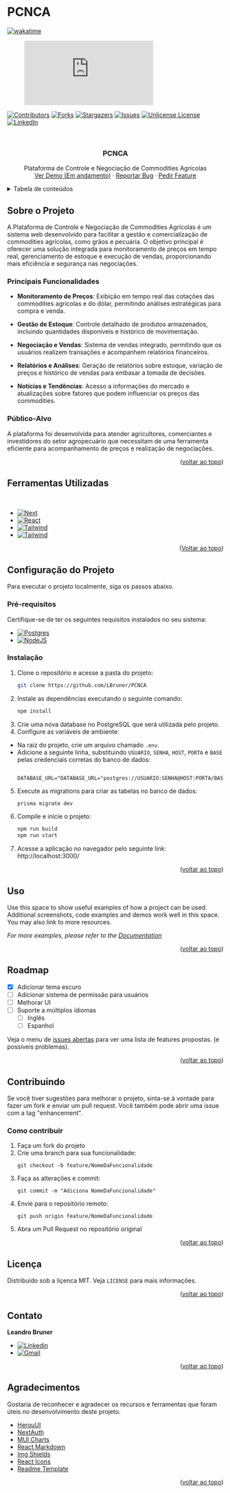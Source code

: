 # PCNCA

[![wakatime](https://wakatime.com/badge/user/681dedeb-6eeb-49a5-b0c4-c6d753eec539/project/f2e8d35a-e3c1-4ad1-9bcc-c899529b4980.svg)](https://wakatime.com/badge/user/681dedeb-6eeb-49a5-b0c4-c6d753eec539/project/f2e8d35a-e3c1-4ad1-9bcc-c899529b4980)

<figure><embed src="https://wakatime.com/share/@LBruner/d3227817-124a-441b-8eb1-dfe81f1c8bd3.svg"></embed></figure>

<!-- Improved compatibility of voltar ao topo link: See: https://github.com/othneildrew/Best-README-Template/pull/73 -->
<a id="readme-top"></a>
<!--
*** Thanks for checking out the Best-README-Template. If you have a suggestion
*** that would make this better, please fork the repo and create a pull request
*** or simply open an issue with the tag "enhancement".
*** Don't forget to give the project a star!
*** Thanks again! Now go create something AMAZING! :D
-->



<!-- PROJECT SHIELDS -->
<!--
*** I'm using markdown "reference style" links for readability.
*** Reference links are enclosed in brackets [ ] instead of parentheses ( ).
*** See the bottom of this document for the declaration of the reference variables
*** for contributors-url, forks-url, etc. This is an optional, concise syntax you may use.
*** https://www.markdownguide.org/basic-syntax/#reference-style-links
-->
[![Contributors][contributors-shield]][contributors-url]
[![Forks][forks-shield]][forks-url]
[![Stargazers][stars-shield]][stars-url]
[![Issues][issues-shield]][issues-url]
[![Unlicense License][license-shield]][license-url]
[![LinkedIn][linkedin-shield]][linkedin-url]



<!-- PROJECT LOGO -->
<br />
<div align="center">

[//]: # (  <a href="https://github.com/othneildrew/Best-README-Template">)

[//]: # (    <img src="images/logo.png" alt="Logo" width="80" height="80">)

[//]: # (  </a>)

<h3 align="center">PCNCA</h3>

  <p align="center">
    Plataforma de Controle e Negociação de Commodities Agrícolas
    <br />
    <a href="https://github.com/othneildrew/Best-README-Template">Ver Demo (Em andamento)</a>
    &middot;
    <a href="https://github.com/othneildrew/Best-README-Template/issues/new?labels=bug&template=bug-report---.md">Reportar Bug</a>
    &middot;
    <a href="https://github.com/othneildrew/Best-README-Template/issues/new?labels=enhancement&template=feature-request---.md">Pedir Feature</a>
  </p>
</div>



<!-- TABLE OF CONTENTS -->
<details>
  <summary>Tabela de conteúdos</summary>
  <ol>
    <li>
      <a href="#sobre">Sobre o Projeto</a>
      <ul>
        <li><a href="#feito-utilizando">Ferramentas Utilizadas</a></li>
      </ul>
    </li>
    <li>
      <a href="#configuracao">Configuração do Projeto
</a>
      <ul>
        <li><a href="#requisitos">Pré-requisitos</a></li>
        <li><a href="#instalaçao">Instalação</a></li>
      </ul>
    </li>
    <li><a href="#uso">Uso</a></li>
    <li><a href="#roadmap">Roadmap</a></li>
    <li><a href="#contribuindo">Contribuindo</a></li>
    <li><a href="#licença">Licença</a></li>
    <li><a href="#contato">Contato</a></li>
    <li><a href="#agradecimentos">Agradecimentos</a></li>
  </ol>
</details>



<!-- ABOUT THE PROJECT -->
## Sobre o Projeto
A Plataforma de Controle e Negociação de Commodities Agrícolas é um sistema web desenvolvido para facilitar a gestão e comercialização de commodities agrícolas, como grãos e pecuária. O objetivo principal é oferecer uma solução integrada para monitoramento de preços em tempo real, gerenciamento de estoque e execução de vendas, proporcionando mais eficiência e segurança nas negociações.
<a id="sobre"></a>

### Principais Funcionalidades

* **Monitoramento de Preços**: Exibição em tempo real das cotações das commodities agrícolas e do dólar, permitindo análises estratégicas para compra e venda.

* **Gestão de Estoque**: Controle detalhado de produtos armazenados, incluindo quantidades disponíveis e histórico de movimentação.

* **Negociação e Vendas**: Sistema de vendas integrado, permitindo que os usuários realizem transações e acompanhem relatórios financeiros.

* **Relatórios e Análises**: Geração de relatórios sobre estoque, variação de preços e histórico de vendas para embasar a tomada de decisões.

<a id="funcionalidades"></a>
* **Notícias e Tendências**: Acesso a informações do mercado e atualizações sobre fatores que podem influenciar os preços das commodities.

### Público-Alvo

A plataforma foi desenvolvida para atender agricultores, comerciantes e investidores do setor agropecuário que necessitam de uma ferramenta eficiente para acompanhamento de preços e realização de negociações.

<a id="publico"></a>
<p align="right">(<a href="#readme-top">voltar ao topo</a>)</p>


## Ferramentas Utilizadas
<br>

<a id="feito-utilizando"></a>
* [![Next][Next.js]][Next-url]
* [![React][React.js]][React-url]
* [![Tailwind][Tailwind.com]][Tailwind-url]
* [![Tailwind][Prisma.orm]][Prisma-url]

<p align="right">(<a href="#readme-top">Voltar ao topo</a>)</p>

<!-- GETTING STARTED -->
## Configuração do Projeto
<a id="configuracao"></a>
Para executar o projeto localmente, siga os passos abaixo.

### Pré-requisitos
<a id="requisitos"></a>

Certifique-se de ter os seguintes requisitos instalados no seu sistema:

* [![Postgres][Postgres-shield]][Postgres]
* [![NodeJS][Node-shield]][Nodejs]

### Instalação
<a id="instalaçao"></a>

1. Clone o repositório e acesse a pasta do projeto:
   ```sh
   git clone https://github.com/LBruner/PCNCA
   ```
2. Instale as dependências executando o seguinte comando:
   ```sh
   npm install
   ```
3. Crie uma nova database no PostgreSQL que será utilizada pelo projeto.
4. Configure as variáveis de ambiente:
* Na raiz do projeto, crie um arquivo chamado `.env`.
* Adicione a seguinte linha, substituindo `USUARIO`, `SENHA`, `HOST`, `PORTA` e `BASE` pelas credenciais corretas do banco de dados:
  ```
      DATABASE_URL="DATABASE_URL="postgres://USUARIO:SENHA@HOST:PORTA/BASE" 
  ```
5. Execute as migrations para criar as tabelas no banco de dados:
    ```bash
    prisma migrate dev
    ```
6. Compile e inicie o projeto:
    ```bash
    npm run build
    npm run start
    ```
7. Acesse a aplicação no navegador pelo seguinte link: http://localhost:3000/

<p align="right">(<a href="#readme-top">voltar ao topo</a>)</p>



<!-- USAGE EXAMPLES -->
<a id="uso"></a>
## Uso

Use this space to show useful examples of how a project can be used. Additional screenshots, code examples and demos work well in this space. You may also link to more resources.

_For more examples, please refer to the [Documentation](https://example.com)_

<p align="right">(<a href="#readme-top">voltar ao topo</a>)</p>



<!-- ROADMAP -->
<a id="roadmap"></a>
## Roadmap

- [x] Adicionar tema escuro
- [ ] Adicionar sistema de permissão para usuários
- [ ] Melhorar UI
- [ ] Suporte a múltiplos idiomas
    - [ ] Inglês
    - [ ] Espanhol

Veja o menu de [issues abertas](https://github.com/LBruner/PCNCA/issues) para ver uma lista de features propostas. (e possíveis problemas).

<p align="right">(<a href="#readme-top">voltar ao topo</a>)</p>



<!-- CONTRIBUTING -->
## Contribuindo
<a id="contribuindo"></a>

Se você tiver sugestões para melhorar o projeto, sinta-se à vontade para fazer um fork e enviar um pull request. Você também pode abrir uma issue com a tag "enhancement".

### Como contribuir
1. Faça um fork do projeto
2. Crie uma branch para sua funcionalidade:
    ```
   git checkout -b feature/NomeDaFuncionalidade
   ```
3. Faça as alterações e commit:
    ```
    git commit -m "Adiciona NomeDaFuncionalidade"
    ```
4. Envie para o repositório remoto:
    ```
    git push origin feature/NomeDaFuncionalidade
    ```
5. Abra um Pull Request no repositório original

<p align="right">(<a href="#readme-top">voltar ao topo</a>)</p>



<!-- LICENSE -->
<a id="licença"></a>
## Licença

Distribuído sob a liçenca MIT. Veja `LICENSE` para mais informações.

<p align="right">(<a href="#readme-top">voltar ao topo</a>)</p>



<!-- Contato -->
<a id="contato"></a>
## Contato

**Leandro Bruner**
* [![Linkedin][linkedin-shield]][linkedin-url]
* [![Gmail][Gmail]][Gmail-url]

<p align="right">(<a href="#readme-top">voltar ao topo</a>)</p>



<!-- ACKNOWLEDGMENTS -->
## Agradecimentos
<a id="agradecimentos"></a>

Gostaria de reconhecer e agradecer os recursos e ferramentas que foram úteis no desenvolvimento deste projeto.

* [HerouUI](https://www.heroui.com/)
* [NextAuth](https://next-auth.js.org/)
* [MUI Charts](https://mui.com/)
* [React Markdown](https://github.com/remarkjs/react-markdown)
* [Img Shields](https://shields.io)
* [React Icons](https://react-icons.github.io/react-icons/search)
* [Readme Template](https://github.com/othneildrew/Best-README-Template/tree/main)

<p align="right">(<a href="#readme-top">voltar ao topo</a>)</p>



<!-- MARKDOWN LINKS & IMAGES -->
<!-- https://www.markdownguide.org/basic-syntax/#reference-style-links -->
[contributors-shield]: https://img.shields.io/github/contributors/lbruner/PCNCA.svg?style=for-the-badge
[contributors-url]: https://github.com/lbruner/PCNCA/graphs/contributors
[forks-shield]: https://img.shields.io/github/forks/lbruner/PCNCA.svg?style=for-the-badge
[forks-url]: https://github.com/LBruner/PCNCA/network/members
[stars-shield]: https://img.shields.io/github/stars/LBruner/PCNCA.svg?style=for-the-badge
[stars-url]: https://github.com/LBruner/PCNCA/stargazers
[issues-shield]: https://img.shields.io/github/issues/LBruner/PCNCA.svg?style=for-the-badge
[issues-url]: https://github.com/LBruner/PCNCA/issues
[license-shield]: https://img.shields.io/github/license/LBruner/PCNCA.svg?style=for-the-badge
[license-url]: https://github.com/LBruner/PCNCA/blob/master/LICENSE
[linkedin-shield]: https://img.shields.io/badge/-LinkedIn-black.svg?style=for-the-badge&logo=linkedin&colorB=333
[linkedin-url]: https://www.linkedin.com/in/lbruner-dev/
[product-screenshot]: images/screenshot.png
[Next.js]: https://img.shields.io/badge/next.js-000000?style=for-the-badge&logo=nextdotjs&logoColor=white
[Next-url]: https://nextjs.org/
[React.js]: https://img.shields.io/badge/React-20232A?style=for-the-badge&logo=react&logoColor=61DAFB
[React-url]: https://reactjs.org/
[Localhost-url]: http://localhost:3000/
[Gmail]: https://img.shields.io/badge/Gmail-D14836?style=for-the-badge&logo=gmail&logoColor=white
[Gmail-url]: mailto:leandrobruner15@gmail.com
[Prisma.orm]: https://img.shields.io/badge/Prisma-3982CE?style=for-the-badge&logo=Prisma&logoColor=white
[Prisma-url]: https://www.prisma.io/
[Tailwind.com]: https://img.shields.io/badge/Tailwind_CSS-grey?style=for-the-badge&logo=tailwind-css&logoColor=38B2AC
[Tailwind-url]: https://tailwindcss.com/
[Postgres]: https://www.postgresql.org/
[Postgres-shield]: https://img.shields.io/badge/postgresql-4169e1?style=for-the-badge&logo=postgresql&logoColor=white
[NodeJS]: https://nodejs.org/en
[Node-shield]: https://img.shields.io/badge/node.js-339933?style=for-the-badge&logo=Node.js&logoColor=white
